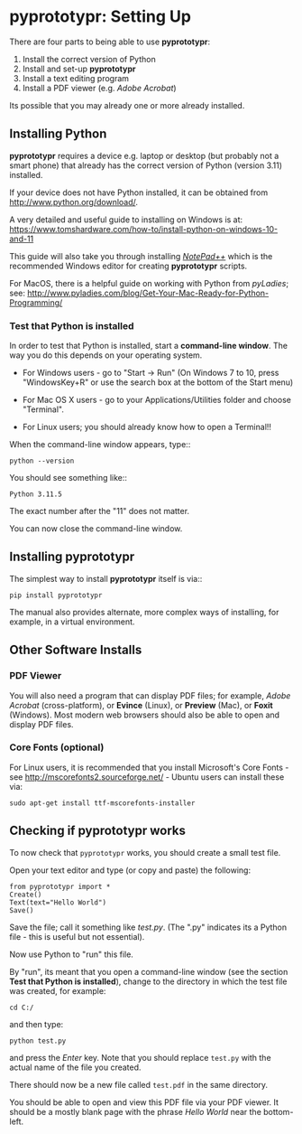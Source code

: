 # pyprototypr: Setting Up

There are four parts to being able to use **pyprototypr**:

1. Install the correct version of Python
2. Install and set-up **pyprototypr**
3. Install a text editing program
4. Install a PDF viewer (e.g. *Adobe Acrobat*)

Its possible that you may already one or more already installed.


## Installing Python

**pyprototypr** requires a device e.g. laptop or desktop (but probably not a
smart phone) that already has the correct version of Python (version 3.11)
installed.

If your device does not have Python installed, it can be obtained from
http://www.python.org/download/.

A very detailed and useful guide to installing on Windows is at:
https://www.tomshardware.com/how-to/install-python-on-windows-10-and-11

This guide will also take you through installing
*[NotePad++](https://notepad-plus-plus.org/)* which is the
recommended Windows editor for creating **pyprototypr** scripts.

For MacOS, there is a helpful guide on working with Python from *pyLadies*; see:
http://www.pyladies.com/blog/Get-Your-Mac-Ready-for-Python-Programming/

### Test that Python is installed

In order to test that Python is installed, start a **command-line window**.
The way you do this depends on your operating system.

* For Windows users - go to "Start -> Run" (On Windows 7 to 10, press
  "WindowsKey+R" or use the search box at the bottom of the Start menu)

* For Mac OS X users - go to your Applications/Utilities folder and choose
  "Terminal".

* For Linux users; you should already know how to open a Terminal!!

When the command-line window appears, type::
```
python --version
```
You should see something like::
```
Python 3.11.5
```

The exact number after the "11" does not matter.

You can now close the command-line window.


## Installing **pyprototypr**

The simplest way to install **pyprototypr** itself is via::
```
pip install pyprototypr
```

The manual also provides alternate, more complex ways of installing, for
example, in a virtual environment.


## Other Software Installs

### PDF Viewer

You will also need a program that can display PDF files; for example,
*Adobe Acrobat* (cross-platform), or **Evince** (Linux), or **Preview** (Mac),
or **Foxit** (Windows). Most modern web browsers should also be able to open
and display PDF files.

### Core Fonts (optional)

For Linux users, it is recommended that you install Microsoft's Core Fonts -
see http://mscorefonts2.sourceforge.net/ - Ubuntu users can install these via:
```
sudo apt-get install ttf-mscorefonts-installer
```


## Checking if **pyprototypr** works

To now check that `pyprototypr` works, you should create a small test file.

Open your text editor and type (or copy and paste) the following:
```
from pyprototypr import *
Create()
Text(text="Hello World")
Save()
```

Save the file; call it something like *test.py*.  (The ".py" indicates its a
Python file - this is useful but not essential).

Now use Python to "run" this file.

By "run", its meant that you open a command-line window (see the section
**Test that Python is installed**), change to the directory in which the
test file was created, for example:
```
cd C:/
```

and then type:
```
python test.py
```

and press the *Enter* key. Note that you should replace `test.py` with the
actual name of the file you created.

There should now be a new file called `test.pdf` in the same directory.

You should be able to open and view this PDF file via your PDF viewer. It should
be a mostly blank page with the phrase *Hello World* near the bottom-left.
